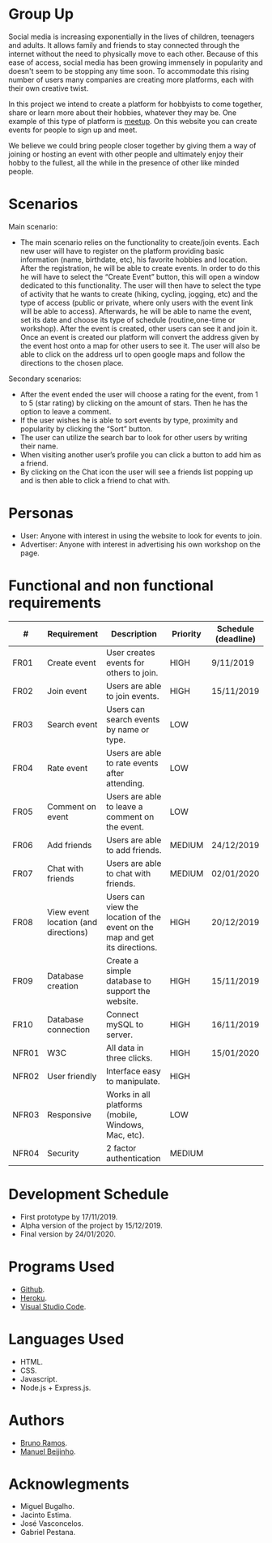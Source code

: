 # Group Up
Social media is increasing exponentially in the lives of children, teenagers and adults. It allows family and friends to stay connected through the internet without the need to physically move to each other. Because of this ease of access, social media has been growing immensely in popularity and doesn't seem to be stopping any time soon. To accommodate this rising number of users many companies are creating more platforms, each with their own creative twist. 

In this project we intend to create a platform for hobbyists to come together, share or learn more about their hobbies, whatever they may be. One example of this type of platform is [meetup](https://www.meetup.com)​. On this website you can create events for people to sign up and meet. 

We believe we could bring people closer together by giving them a way of joining or hosting an event with other people and ultimately enjoy their hobby to the fullest, all the while in the presence of other like minded people.

# Scenarios
Main scenario:
- The main scenario relies on the functionality to create/join events. Each new user will have to register on the platform providing basic information (name, birthdate, etc), his favorite hobbies and location. After the registration, he will be able to create events. In order to do this he will have to select the “Create Event” button, this will open a window dedicated to this functionality. The user will then have to select the type of activity that he wants to create (hiking, cycling, jogging, etc) and the type of access (public or private, where only users with the event link will be able to access). Afterwards, he will be able to name the event, set its date and choose its type of schedule (routine,one-time or workshop). After the event is created, other users can see it and join it. Once an event is created our platform will convert the address given by the event host onto a map for other users to see it. The user will also be able to click on the address url to open google maps and follow the directions to the chosen place.

Secondary scenarios:
- After the event ended the user will choose a rating for the event, from 1 to 5 (star rating) by clicking on the amount of stars. Then he has the option to leave a comment.
- If the user wishes he is able to sort events by type, proximity and popularity by clicking the “Sort” button.
- The user can utilize the search bar to look for other users by writing their name.
- When visiting another user’s profile you can click a button to add him as a friend.
- By clicking on the Chat icon the user will see a friends list popping up and is then able to click a friend to chat with.

# Personas
- User: Anyone with interest in using the website to look for events to join.
- Advertiser: Anyone with interest in advertising his own workshop on the page.

 # Functional and non functional requirements
 | #     | Requirement                          | Description                                                                 | Priority | Schedule (deadline) |
|-------|--------------------------------------|-----------------------------------------------------------------------------|----------|---------------------|
| FR01  | Create event                         | User creates events for others to join.                                     | HIGH     | 9/11/2019           |
| FR02  | Join event                           | Users are able to join events.                                              | HIGH     | 15/11/2019          |
| FR03  | Search event                         | Users can search events by name or type.                                    | LOW      |                     |
| FR04  | Rate event                           | Users are able to rate events after attending.                              | LOW      |                     |
| FR05  | Comment on event                     | Users are able to leave a comment on the event.                             | LOW      |                     |
| FR06  | Add friends                          | Users are able to add friends.                                              | MEDIUM   | 24/12/2019          |
| FR07  | Chat with friends                    | Users are able to chat with friends.                                        | MEDIUM   | 02/01/2020          |
| FR08  | View event location (and directions) | Users can view the location of the event on the map and get its directions. | HIGH     | 20/12/2019          |
| FR09  | Database creation                    | Create a simple database to support the website.                            | HIGH     | 15/11/2019          |
| FR10  | Database connection                  | Connect mySQL to server.                                                    | HIGH     | 16/11/2019          |
| NFR01 | W3C                                  | All data in three clicks.                                                   | HIGH     | 15/01/2020          |
| NFR02 | User friendly                        | Interface easy to manipulate.                                               | HIGH     |                     |
| NFR03 | Responsive                           | Works in all platforms (mobile, Windows, Mac, etc).                         | LOW      |                     |
| NFR04 | Security                             | 2 factor authentication                                                     | MEDIUM   |                     |
        
# Development Schedule
 - First prototype by 17/11/2019.
 - Alpha version of the project by 15/12/2019.
 - Final version by 24/01/2020.

 
 # Programs Used
- [Github](https://www.github.com).
- [Heroku](https://www.heroku.com).
- [Visual Studio Code](https://code.visualstudio.com).

# Languages Used
- HTML.
- CSS.
- Javascript.
- Node.js + Express.js.

 # Authors
- [Bruno Ramos](https://github.com/BacRamos).
- [Manuel Beijinho](https://github.com/manuelbpc).

# Acknowlegments
- Miguel Bugalho.
- Jacinto Estima.
- José Vasconcelos.
- Gabriel Pestana.
